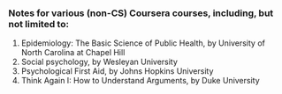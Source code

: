 ### Notes for various (non-CS) Coursera courses, including, but not limited to:

1. Epidemiology: The Basic Science of Public Health, by University of North Carolina at Chapel Hill
2. Social psychology, by Wesleyan University
3. Psychological First Aid, by Johns Hopkins University
4. Think Again I: How to Understand Arguments, by Duke University
